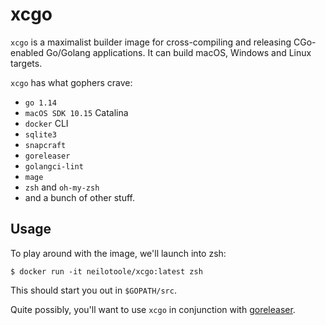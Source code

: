 # xcgo
`xcgo` is a maximalist builder image for cross-compiling and
releasing CGo-enabled Go/Golang applications. It can build
macOS, Windows and Linux targets.

`xcgo` has what gophers crave:
- `go 1.14`
- `macOS SDK 10.15` Catalina
- `docker` CLI
- `sqlite3`
- `snapcraft`
- `goreleaser`
- `golangci-lint`
- `mage`
- `zsh` and `oh-my-zsh`
- and a bunch of other stuff.

## Usage
To play around with the image, we'll launch into zsh:

```shell script
$ docker run -it neilotoole/xcgo:latest zsh
```

This should start you out in `$GOPATH/src`.

Quite possibly, you'll want to use `xcgo` in conjunction 
with [goreleaser](http://goreleaser.com).